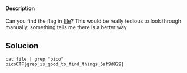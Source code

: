 
#### Description

Can you find the flag in [file](https://jupiter.challenges.picoctf.org/static/495d43ee4a2b9f345a4307d053b4d88d/file)? This would be really tedious to look through manually, something tells me there is a better way

## Solucion

```
cat file | grep "pico"
picoCTF{grep_is_good_to_find_things_5af9d829}
```
